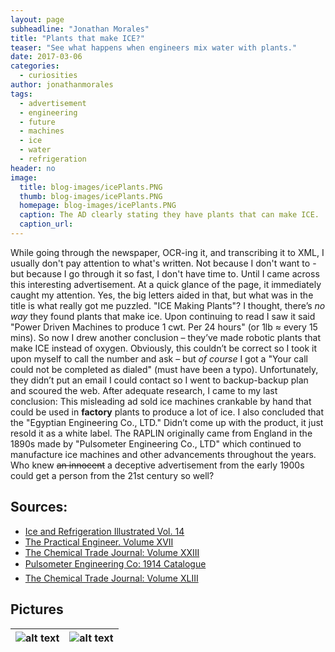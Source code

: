 ```yaml
---
layout: page
subheadline: "Jonathan Morales"
title: "Plants that make ICE?"
teaser: "See what happens when engineers mix water with plants."
date: 2017-03-06 
categories:
  - curiosities
author: jonathanmorales
tags:
  - advertisement
  - engineering
  - future
  - machines
  - ice
  - water
  - refrigeration
header: no
image:
  title: blog-images/icePlants.PNG
  thumb: blog-images/icePlants.PNG
  homepage: blog-images/icePlants.PNG
  caption: The AD clearly stating they have plants that can make ICE. 
  caption_url:
---
```

While going through the newspaper, OCR-ing it, and transcribing it to XML, I usually don't pay attention to what's written. Not because I don't want to - but because I go through it so fast, I don't have time to. Until I came across this interesting advertisement. At a quick glance of the page, it immediately caught my attention. Yes, the big letters aided in that, but what was in the title is what really got me puzzled. "ICE Making Plants"? I thought, there’s _no way_ they found plants that make ice. Upon continuing to read I saw it said "Power Driven Machines to produce 1 cwt. Per 24 hours" (or 1lb ≈ every 15 mins). So now I drew another conclusion – they’ve made robotic plants that make ICE instead of oxygen. Obviously, this couldn’t be correct so I took it upon myself to call the number and ask – but _of course_ I got a "Your call could not be completed as dialed" (must have been a typo). Unfortunately, they didn’t put an email I could contact so I went to backup-backup plan and scoured the web. After adequate research, I came to my last conclusion: This misleading ad sold ice machines crankable by hand that could be used in **factory** plants to produce a lot of ice. I also concluded that the "Egyptian Engineering Co., LTD." Didn’t come up with the product, it just resold it as a white label. The RAPLIN originally came from England in the 1890s made by "Pulsometer Engineering Co., LTD" which continued to manufacture ice machines and other advancements throughout the years. Who knew ~~an innocent~~ a deceptive advertisement from the early 1900s could get a person from the 21st century so well?

## Sources:
+ [Ice and Refrigeration Illustrated Vol. 14]( https://books.google.com/books?id=kBMpAAAAYAAJ&pg=RA1-PA110 "Printed 1898")
+ [The Practical Engineer. Volume XVII]( https://books.google.com/books?id=mj5FAQAAMAAJ&pg=RA1-PA233&lpg=RA1-PA233 "Printed 1898")
+ [The Chemical Trade Journal: Volume XXIII](https://books.google.com/books?id=cwsAAAAAMAAJ&pg=PA20&lpg=PA20 "Printed 1899")
+ [Pulsometer Engineering Co: 1914 Catalogue](http://www.gracesguide.co.uk/Pulsometer_Engineering_Co:_1914_Catalogue "Catalogue of Pulsometer's machines")
+ [The Chemical Trade Journal: Volume XLIII](https://books.google.com/books?id=PYdJAQAAMAAJ&pg=PA172&lpg=PA172 "Printed 1908")

## Pictures

![alt text](blog-images/RAPLIN_Ice_Machine_Cleaned_Up.png "RAPLIN Hand Ice Machine") | ![alt text](blog-images/Raplin_Ice_Machine_V2_Cleaned_up.png "RAPLIN Hand Ice Machine V2")
------------ | -------------
